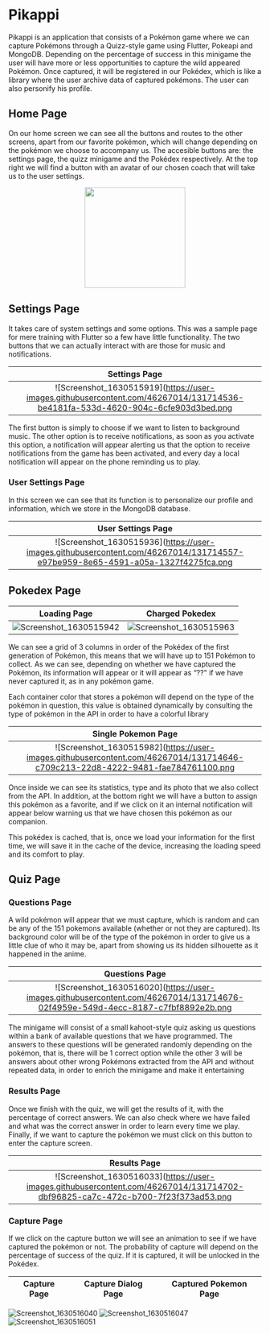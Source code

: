 # Pikappi

Pikappi is an application that consists of a Pokémon game where we can capture Pokémons through a Quizz-style game using Flutter, Pokeapi and MongoDB. Depending on the percentage of success in this minigame the user will have more or less opportunities to capture the wild appeared Pokémon. Once captured, it will be registered in our Pokédex, which is like a library where the user archive data of captured pokémons. The user can also personify his profile.

## Home Page
On our home screen we can see all the buttons and routes to the other screens, apart from our favorite pokémon, which will change depending on the pokémon we choose to accompany us. The accesible buttons are: the settings page, the quizz minigame and the Pokédex respectively. At the top right we will find a button with an avatar of our chosen coach that will take us to the user settings.

<p align="center">
<img src="https://user-images.githubusercontent.com/46267014/131714509-584a9d17-f156-4607-931b-f65f5a245851.png" width="200">
</p>

## Settings Page
It takes care of system settings and some options. This was a sample page for mere training with Flutter so a few have little functionality. The two buttons that we can actually interact with are those for music and notifications.

Settings Page            |  
:-------------------------:|
![Screenshot_1630515919](https://user-images.githubusercontent.com/46267014/131714536-be4181fa-533d-4620-904c-6cfe903d3bed.png | width=200)

The first button is simply to choose if we want to listen to background music. The other option is to receive notifications, as soon as you activate this option, a notification will appear alerting us that the option to receive notifications from the game has been activated, and every day a local notification will appear on the phone reminding us to play.

### User Settings Page
In this screen we can see that its function is to personalize our profile and information, which we store in the MongoDB database.

User Settings Page            |  
:-------------------------:|
![Screenshot_1630515936](https://user-images.githubusercontent.com/46267014/131714557-e97be959-8e65-4591-a05a-1327f4275fca.png | width=200)

## Pokedex Page

Loading Page            |  Charged Pokedex
:-------------------------:|:-------------------------:
![Screenshot_1630515942](https://user-images.githubusercontent.com/46267014/131714618-7eb1e6b7-924e-47fb-ab58-54d2cc515224.png)  |  ![Screenshot_1630515963](https://user-images.githubusercontent.com/46267014/131714628-61b825e5-5075-4991-be74-22f262513809.png)

We can see a grid of 3 columns in order of the Pokédex of the first generation of Pokémon, this means that we will have up to 151 Pokémon to collect. As we can see, depending on whether we have captured the Pokémon, its information will appear or it will appear as “??" if we have never captured it, as in any pokémon game.

Each container color that stores a pokémon will depend on the type of the pokémon in question, this value is obtained dynamically by consulting the type of pokémon in the API in order to have a colorful library

Single Pokemon Page            |  
:-------------------------:|
![Screenshot_1630515982](https://user-images.githubusercontent.com/46267014/131714646-c709c213-22d8-4222-9481-fae784761100.png | width=200)

Once inside we can see its statistics, type and its photo that we also collect from the API. In addition, at the bottom right we will have a button to assign this pokémon as a favorite, and if we click on it an internal notification will appear below warning us that we have chosen this pokémon as our companion.

This pokédex is cached, that is, once we load your information for the first time, we will save it in the cache of the device, increasing the loading speed and its comfort to play.

## Quiz Page
### Questions Page
A wild pokémon will appear that we must capture, which is random and can be any of the 151 pokemons available (whether or not they are captured). Its background color will be of the type of the pokémon in order to give us a little clue of who it may be, apart from showing us its hidden silhouette as it happened in the anime.

Questions Page            |  
:-------------------------:|
![Screenshot_1630516020](https://user-images.githubusercontent.com/46267014/131714676-02f4959e-549d-4ecc-8187-c7fbf8892e2b.png | width=200)

The minigame will consist of a small kahoot-style quiz asking us questions within a bank of available questions that we have programmed. The answers to these questions will be generated randomly depending on the pokémon, that is, there will be 1 correct option while the other 3 will be answers about other wrong Pokémons extracted from the API and without repeated data, in order to enrich the minigame and make it entertaining

### Results Page
Once we finish with the quiz, we will get the results of it, with the percentage of correct answers. We can also check where we have failed and what was the correct answer in order to learn every time we play. Finally, if we want to capture the pokémon we must click on this button to enter the capture screen.

Results Page            |  
:-------------------------:|
![Screenshot_1630516033](https://user-images.githubusercontent.com/46267014/131714702-dbf96825-ca7c-472c-b700-7f23f373ad53.png | width=200)

### Capture Page
If we click on the capture button we will see an animation to see if we have captured the pokémon or not. The probability of capture will depend on the percentage of success of the quiz. If it is captured, it will be unlocked in the Pokédex.

Capture Page            |  Capture Dialog Page            |  Captured Pokemon Page            
:-------------------------:|:-------------------------:|:-------------------------:
![Screenshot_1630516040](https://user-images.githubusercontent.com/46267014/131714706-6473759d-849d-4988-bbce-02e30a711464.png)
![Screenshot_1630516047](https://user-images.githubusercontent.com/46267014/131714712-d1ad1d1f-8bf3-4e7c-8ad8-7d285d8fecc5.png)
![Screenshot_1630516051](https://user-images.githubusercontent.com/46267014/131714718-fa361f52-678f-45b6-88f7-0e55306401d6.png)
